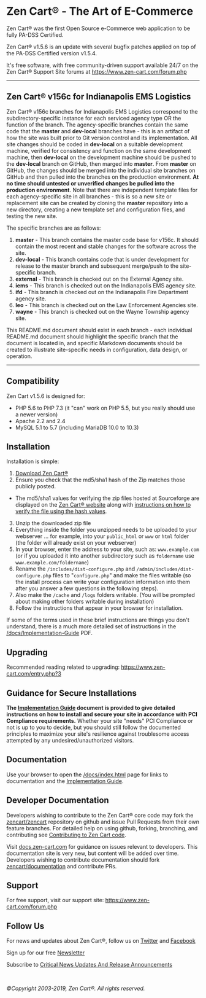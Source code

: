 Zen Cart&reg; - The Art of E-Commerce
===============

Zen Cart&reg; was the first Open Source e-Commerce web application to be fully PA-DSS Certified.

Zen Cart&reg; v1.5.6 is an update with several bugfix patches applied on top of the PA-DSS Certified version v1.5.4.

It's free software, with free community-driven support available 24/7 on the Zen Cart&reg; Support Site forums at <https://www.zen-cart.com/forum.php>

--------------------
Zen Cart&reg; v156c for Indianapolis EMS Logistics
---------------------
Zen Cart&reg; v156c branches for Indianapolis EMS Logistics correspond to the subdirectory-specific instance for each serviced agency type OR the function of the branch.  The agency-specific branches contain the same code that the **master** and **dev-local** branches have - this is an artifact of how the site was built prior to Git version control and its implementation.  All site changes should be coded in **dev-local** on a suitable development machine, verified for consistency and function on the same development machine, then **dev-local** on the development machine should be pushed to the **dev-local** branch on GitHub, then marged into **master**. From **master** on GitHub, the changes should be merged into the individual site branches on GitHub and then pulled into the branches on the production environment. **At no time should untested or unverified changes be pulled into the production environment**.  Note that there are independent template files for each agency-specific site in all branches - this is so a new site or replacement site can be created by cloning the **master** repository into a new directory, creating a new template set and configuration files, and testing the new site.


The specific branches are as follows: 
1. **master** - This branch contains the master code base for v156c. It should contain the most recent and stable changes for the software across the site.  
2. **dev-local** - This branch contains code that is under development for release to the master branch and subsequent merge/push to the site-specific branch.
3. **external** - This branch is checked out on the External Agency site.
4. **iems** - This branch is checked out on the Indianapolis EMS agency site.
5. **ifd** - This branch is checked out on the Indianapolis Fire Department agency site.
6. **leo** - This branch is checked out on the Law Enforcement Agencies site.
7. **wayne** - This branch is checked out on the Wayne Township agency site. 

This README.md document should exist in each branch - each individual README.md document should highlight the specific branch that the document is located in, and specific Markdown documents should be created to illustrate site-specific needs in configuration, data design, or operation.

----------------------

Compatibility
-------------
Zen Cart v1.5.6 is designed for:
 * PHP 5.6 to PHP 7.3 (it "can" work on PHP 5.5, but you really should use a newer version)
 * Apache 2.2 and 2.4
 * MySQL 5.1 to 5.7 (including MariaDB 10.0 to 10.3)


Installation
------------

Installation is simple:

1. [Download Zen Cart&reg;](http://sourceforge.net/projects/zencart/files)
2. Ensure you check that the md5/sha1 hash of the Zip matches those publicly posted.
  * The md5/sha1 values for verifying the zip files hosted at Sourceforge are displayed on the [Zen Cart&reg; website](https://www.zen-cart.com/) along with [instructions on how to verify the file using the hash values](https://www.zen-cart.com/content.php?305).
3. Unzip the downloaded zip file 
4. Everything inside the folder you unzipped needs to be uploaded to your webserver … for example, into your `public_html` or `www` or `html` folder (the folder will already exist on your webserver)
5. In your browser, enter the address to your site, such as: `www.example.com` (or if you uploaded it into another subdirectory such as `foldername` use `www.example.com/foldername`)
6. Rename the `/includes/dist-configure.php` and `/admin/includes/dist-configure.php` files to "`configure.php`" and make the files writable (so the install process can write your configuration information into them after you answer a few questions in the following steps).
7. Also make the `/cache` and `/logs` folders writable. (You will be prompted about making other folders writable during installation)
8. Follow the instructions that appear in your browser for installation. 

If some of the terms used in these brief instructions are things you don't understand, there is a much more detailed set of instructions in the [/docs/Implementation-Guide](https://www.zen-cart.com/docs/implementation-guide-v156.pdf) PDF.

Upgrading
---------
Recommended reading related to upgrading: https://www.zen-cart.com/entry.php?3


Guidance for Secure Installations
---------------------------------
__The [Implementation Guide](https://www.zen-cart.com/docs/implementation-guide-v156.pdf) document is provided to give detailed instructions on how to install and secure your site in accordance with PCI Compliance requirements.__ Whether your site "needs" PCI Compliance or not is up to you to decide, but you should still follow the documented principles to maximize your site's resilience against troublesome access attempted by any undesired/unauthorized visitors.


Documentation
-------------
Use your browser to open the [/docs/index.html](https://www.zen-cart.com/docs/index.html) page for links to documentation and the [Implementation Guide](https://www.zen-cart.com/docs/implementation-guide-v156.pdf).


Developer Documentation
-----------------------
Developers wishing to contribute to the Zen Cart&reg; core code may fork the [zencart/zencart](https://github.com/zencart/zencart) repository on github and issue Pull Requests from their own feature branches. For detailed help on using github, forking, branching, and contributing see [Contributing to Zen Cart code](http://docs.zen-cart.com/Contributing/).

Visit [docs.zen-cart.com](https://docs.zen-cart.com/Developer_Documentation/) for guidance on issues relevant to developers. This documentation site is very new, but content will be added over time.
Developers wishing to contribute documentation should fork [zencart/documentation](https://github.com/zencart/documentation) and contribute PRs. 


Support
-------
For free support, visit our support site: https://www.zen-cart.com/forum.php

Follow Us
---------
For news and updates about Zen Cart&reg;, follow us on [Twitter](http://twitter.com/zencart) and [Facebook](http://facebook.com/zencart)

Sign up for our free [Newsletter](http://eepurl.com/bafnNj)

Subscribe to [Critical News Updates And Release Announcements](https://www.zen-cart.com/subscription.php?do=addsubscription&f=2)


&nbsp;  

*&copy;Copyright 2003-2019, Zen Cart&reg;. All rights reserved.*

